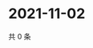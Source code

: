 # 2021-11-02

共 0 条

<!-- BEGIN WEIBO -->
<!-- 最后更新时间 Tue Nov 02 2021 00:12:18 GMT+0800 (China Standard Time) -->

<!-- END WEIBO -->
